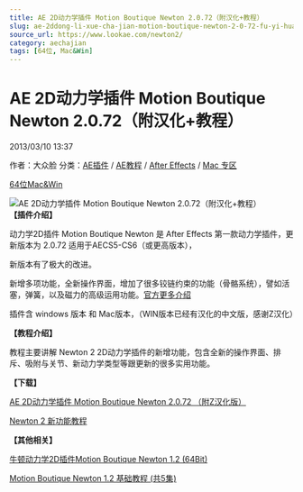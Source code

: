 ```yaml
---
title: AE 2D动力学插件 Motion Boutique Newton 2.0.72（附汉化+教程）
slug: ae-2ddong-li-xue-cha-jian-motion-boutique-newton-2-0-72-fu-yi-hua-jiao-cheng
source_url: https://www.lookae.com/newton2/
category: aechajian
tags: [64位, Mac&Win]
---
```

# AE 2D动力学插件 Motion Boutique Newton 2.0.72（附汉化+教程）

2013/03/10 13:37

作者：大众脸
分类：[AE插件](https://www.lookae.com/after-effects/aechajian/) / [AE教程](https://www.lookae.com/after-effects/aejiaocheng/) / [After Effects](https://www.lookae.com/after-effects/) / [Mac 专区](https://www.lookae.com/mac-osx/)

[64位](https://www.lookae.com/tag/64%e4%bd%8d/)[Mac&Win](https://www.lookae.com/tag/macwin/)

![AE 2D动力学插件 Motion Boutique Newton 2.0.72（附汉化+教程）](https://www.lookae.com/wp-content/uploads/2013/07/newton273.jpg "AE 2D动力学插件 Motion Boutique Newton 2.0.72（附汉化+教程）-LookAE.com")  
**【插件介绍】**

动力学2D插件 Motion Boutique Newton 是 After Effects 第一款动力学插件，更新版本为 2.0.72 适用于AECS5-CS6（或更高版本），

新版本有了极大的改进。

新增多项功能，全新操作界面，增加了很多铰链约束的功能（骨骼系统），譬如活塞，弹簧，以及磁力的高级运用功能。[官方更多介绍](http://motionboutique.com/newton)

插件含 windows 版本 和 Mac版本，（WIN版本已经有汉化的中文版，感谢Z汉化）

**【教程介绍】**

教程主要讲解 Newton 2 2D动力学插件的新增功能，包含全新的操作界面、排斥、吸附与关节、新动力学类型等跟更新的很多实用功能。

**【下载】**

[AE 2D动力学插件 Motion Boutique Newton 2.0.72 （附Z汉化版）](http://www.ctdisk.com/file/17914368)

[Newton 2 新功能教程](http://www.ctdisk.com/file/17913778)

**【其他相关】**

[牛顿动力学2D插件Motion Boutique Newton 1.2 (64Bit)](https://www.lookae.com/motion-boutique-newton1-2-jiaocheng/)

[Motion Boutique Newton 1.2 基础教程 (共5集)](https://www.lookae.com/motion-boutique-newton1-2-jiaocheng/)
